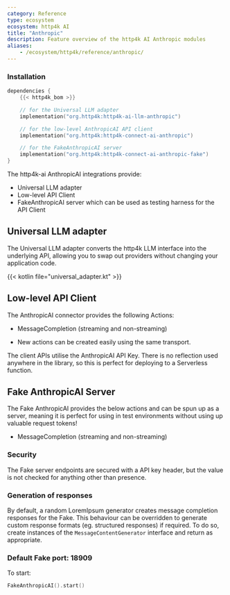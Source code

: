 ```yaml
---
category: Reference
type: ecosystem
ecosystem: http4k AI
title: "Anthropic"
description: Feature overview of the http4k AI Anthropic modules
aliases:
    - /ecosystem/http4k/reference/anthropic/
---
```


### Installation

```kotlin
dependencies {
    {{< http4k_bom >}}

    // for the Universal LLM adapter
    implementation("org.http4k:http4k-ai-llm-anthropic")

    // for the low-level AnthropicAI API client
    implementation("org.http4k:http4k-connect-ai-anthropic")

    // for the FakeAnthropicAI server
    implementation("org.http4k:http4k-connect-ai-anthropic-fake")
}
```

The http4k-ai AnthropicAI integrations provide:

- Universal LLM adapter
- Low-level API Client
- FakeAnthropicAI server which can be used as testing harness for the API Client 

## Universal LLM adapter

The Universal LLM adapter converts the http4k LLM interface into the underlying API, allowing you to swap out providers without changing your application code.

{{< kotlin file="universal_adapter.kt" >}}

## Low-level API Client

The AnthropicAI connector provides the following Actions:

- MessageCompletion (streaming and non-streaming)

* New actions can be created easily using the same transport.

The client APIs utilise the AnthropicAI API Key. There is no reflection used anywhere in the library, so
this is perfect for deploying to a Serverless function.

## Fake AnthropicAI Server

The Fake AnthropicAI provides the below actions and can be spun up as a server, meaning it is perfect for using in test
environments without using up valuable request tokens!

- MessageCompletion (streaming and non-streaming)

### Security

The Fake server endpoints are secured with a API key header, but the value is not checked for anything other than presence.

### Generation of responses

By default, a random LoremIpsum generator creates message completion responses for the Fake. This behaviour can be
overridden to generate custom response formats (eg. structured responses) if required. To do so, create instances of
the `MessageContentGenerator` interface and return as appropriate.

### Default Fake port: 18909

To start:

```kotlin
FakeAnthropicAI().start()
```
